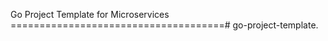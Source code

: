  Go Project Template for Microservices
 =====================================# go-project-template.
